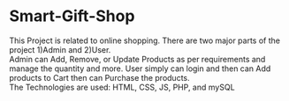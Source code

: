 # Smart-Gift-Shop
This Project is related to online shopping.
There are two major parts of the project 1)Admin and 2)User.<br>
Admin can Add, Remove, or Update Products as per requirements and manage the quantity and more.
User simply can login and then can Add products to Cart then can Purchase the products.
<br>The Technologies are used: HTML, CSS, JS, PHP, and mySQL
